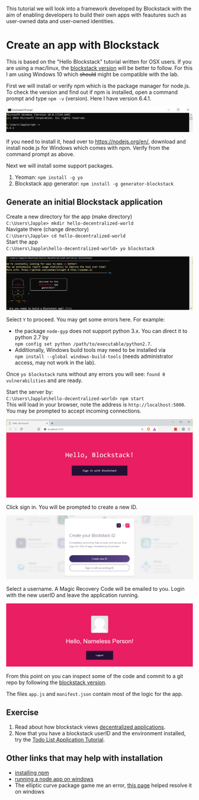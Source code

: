 This tutorial we will look into a framework developed by Blockstack with the aim of enabling developers to build their own apps with feautures such as user-owned data and user-owned identities.

# Create an app with Blockstack
This is based on the "Hello Blockstack" tutorial written for OSX users. If you are using a mac/linux, the [blockstack version](https://docs.blockstack.org/browser/hello-blockstack.html) will be better to follow. For this I am using Windows 10 which ~~should~~ might be compatible with the lab.

First we will install or verify npm which is the package manager for node.js. To check the version and find out if npm is installed, open a command prompt and type `npm -v` (version). Here I have version 6.4.1.

![windows commmand prompt](/images/blockstack/npm-v.PNG)

If you need to install it, head over to https://nodejs.org/en/, download and install node.js for Windows which comes with npm. Verify from the command prompt as above.

Next we will install some support packages.
1. Yeoman: `npm install -g yo`
2. Blockstack app generator: `npm install -g generator-blockstack`

## Generate an initial Blockstack application
Create a new directory for the app (make directory)\
`C:\Users\Japple> mkdir hello-decentralized-world`\
Navigate there (change directory)\
`C:\Users\Japple> cd hello-decentralized-world`\
Start the app\
`C:\Users\Japple\hello-decentralized-world> yo blockstack`

![blockstack generator](/images/blockstack/yoblockstack.PNG)

Select `Y` to proceed. You may get some errors here. For example:
- the package `node-gyp` does not support python 3.x. You can direct it to python 2.7 by\
`npm config set python /path/to/executable/python2.7`. 
- Additionally, Windows build tools may need to be installed via\
`npm install --global windows-build-tools` (needs administrator access, may not work in the lab).

Once `yo blockstack` runs without any errors you will see: `found 0 vulnerabilities` and are ready.

Start the server by:\
`C:\Users\Japple\hello-decentralized-world> npm start`\
This will load in your browser, note the address is `http://localhost:5000`. You may be prompted to accept incoming connections.

![hello blockstack!](/images/blockstack/helloBlockstack.PNG)

Click sign in. You will be prompted to create a new ID. 

![createID](/images/blockstack/newID.PNG)

Select a username. A Magic Recovery Code will be emailed to you. Login with the new userID and leave the application running.

![nameless Person](/images/blockstack/nameless.PNG)

From this point on you can inspect some of the code and commit to a git repo by following the [blockstack version](https://docs.blockstack.org/browser/hello-blockstack.html#understand-the-generated-application-code).

The files `app.js` and `manifest.json` contain most of the logic for the app.

## Exercise
1. Read about how blockstack views [decentralized applications](https://docs.blockstack.org/develop/dapp_principles.html).
2. Now that you have a blockstack userID and the environment installed, try the [Todo List Application Tutorial](https://docs.blockstack.org/browser/todo-list.html).

## Other links that may help with installation
- [installing npm](https://www.npmjs.com/get-npm)
- [running a node app on windows](http://blog.gvm-it.eu/post/20404719601/getting-started-with-nodejs-on-windows)
- The elliptic curve package game me an error, [this page](https://github.com/cryptocoinjs/secp256k1-node#installation) helped resolve it on windows
